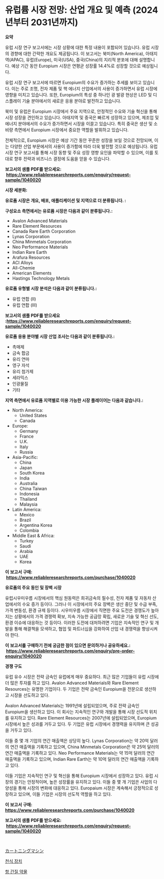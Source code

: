 <p><h1>유럽륨 시장 전망: 산업 개요 및 예측 (2024년부터 2031년까지)</h1></p><p><strong>요약</strong></p>
<p><p>유럽 시장 연구 보고서에는 시장 상황에 대한 특정 내용이 포함되어 있습니다. 유럽 시장의 경향에 대한 간략한 개요도 제공됩니다. 이 보고서는 북미(North America), 아태지역(APAC), 유럽(Europe), 미국(USA), 중국(China)의 지리적 분포에 대해 설명합니다. 예상 기간 동안 Europium 시장은 연평균 성장률 14.4%로 성장할 것으로 예상됩니다.</p><p>유럽 시장 연구 보고서에 따르면 Europium의 수요가 증가하는 추세를 보이고 있습니다. 이는 주로 조명, 전자 제품 및 핵 에너지 산업에서의 사용이 증가하면서 유럽 시장에 영향을 미치고 있습니다. 또한, Europium의 특성 중 하나인 광 발광 현상은 LED 및 디스플레이 기술 분야에서의 새로운 응용 분야로 발전하고 있습니다.</p><p>북미 및 유럽은 Europium 시장에서 주요 지역으로, 안정적인 수요와 기술 혁신을 통해 시장 성장을 견인하고 있습니다. 아태지역 및 중국은 빠르게 성장하고 있으며, 제조업 및 에너지 분야에서의 수요가 증가하면서 시장을 이끌고 있습니다. 특히 중국은 생산 및 소비량 측면에서 Europium 시장에서 중요한 역할을 발휘하고 있습니다.</p><p>전체적으로, Europium 시장은 예상 기간 동안 꾸준한 성장을 보일 것으로 전망되며, 이는 다양한 산업 부문에서의 사용이 증가함에 따라 더욱 발전할 것으로 예상됩니다. 유럽 시장 연구 보고서를 통해 시장 동향 및 주요 성장 영향 요인을 파악할 수 있으며, 이를 토대로 향후 전략과 비즈니스 결정에 도움을 얻을 수 있습니다.</p></p>
<p><strong>보고서의 샘플 PDF를 받으세요: &nbsp;<a href="https://www.reliableresearchreports.com/enquiry/request-sample/1040020">https://www.reliableresearchreports.com/enquiry/request-sample/1040020</a></strong></p>
<p><strong>시장 세분화:</strong></p>
<p><strong> 유로퓸 시장은 개요, 배포, 애플리케이션 및 지역으로 더 분류됩니다. :</strong></p>
<p><strong>구성요소 측면에서는 유로퓸 시장은 다음과 같이 분류됩니다.:</strong></p>
<p><ul><li>Avalon Advanced Materials</li><li>Rare Element Resources</li><li>Canada Rare Earth Corporation</li><li>Lynas Corporation</li><li>China Minmetals Corporation</li><li>Neo Performance Materials</li><li>Indian Rare Earth</li><li>Arafura Resources</li><li>ACI Alloys</li><li>All-Chemie</li><li>American Elements</li><li>Hastings Technology Metals</li></ul></p>
<p><strong> 유로퓸 유형별 시장 분석은 다음과 같이 분류됩니다.:</strong></p>
<p><ul><li>유럽 연합 (II)</li><li>유럽 연합 (III)</li></ul></p>
<p><strong>보고서의 샘플 PDF를 받으세요 :<a href="https://www.reliableresearchreports.com/enquiry/request-sample/1040020">https://www.reliableresearchreports.com/enquiry/request-sample/1040020</a></strong></p>
<p><strong> 유로퓸 응용 분야별 시장 산업 조사는 다음과 같이 분류됩니다.:</strong></p>
<p><ul><li>촉매제</li><li>금속 합금</li><li>유리 연마</li><li>영구 자석</li><li>유리 첨가제</li><li>세라믹스</li><li>인광물질</li><li>기타</li></ul></p>
<p><strong>지역 측면에서 유로퓸 지역별로 이용 가능한 시장 플레이어는 다음과 같습니다.:</strong></p>
<p><ul>
    <li>
        North America:
        <ul>
            <li>United States</li>
            <li>Canada</li>
        </ul>
    </li>
    <li>
        Europe:
        <ul>
            <li>Germany</li>
            <li>France</li>
            <li>U.K.</li>
            <li>Italy</li>
            <li>Russia</li>
        </ul>
    </li>
    <li>
        Asia-Pacific:
        <ul>
            <li>China</li>
            <li>Japan</li>
            <li>South Korea</li>
            <li>India</li>
            <li>Australia</li>
            <li>China Taiwan</li>
            <li>Indonesia</li>
            <li>Thailand</li>
            <li>Malaysia</li>
        </ul>
    </li>
    <li>
        Latin America:
        <ul>
            <li>Mexico</li>
            <li>Brazil</li>
            <li>Argentina Korea</li>
            <li>Colombia</li>
        </ul>
    </li>
    <li>
        Middle East & Africa:
        <ul>
            <li>Turkey</li>
            <li>Saudi</li>
            <li>Arabia</li>
            <li>UAE</li>
            <li>Korea</li>
        </ul>
    </li>
    </ul></p>
<p><strong>이 보고서 구매: &nbsp;<a href="https://www.reliableresearchreports.com/purchase/1040020">https://www.reliableresearchreports.com/purchase/1040020</a></strong></p>
<p><strong>유로퓸의 주요 동인 및 장벽 시장</strong></p>
<p><p>유럽시우미우름 시장에서의 핵심 원동력은 희귀금속의 필수성, 전자 제품 및 자동차 산업에서의 수요 증가 등이다. 그러나 이 시장에서의 주요 장벽은 생산 중단 및 수급 부족, 가격 변동성, 환경 규제 등이다. 시우미우름 시장에서 직면한 주요 도전은 경쟁도가 높아지는 상황에서의 가격 경쟁력 확보, 지속 가능한 공급망 확립, 새로운 기술 및 혁신 선도, 환경 이슈에 대응하는 것 등이다. 이러한 도전에 대처하려면 기업은 지속적인 연구 및 개발을 통해 해결책을 모색하고, 협업 및 파트너십을 강화하여 산업 내 경쟁력을 향상시켜야 한다.</p></p>
<p><strong>이 보고서를 구매하기 전에 궁금한 점이 있으면 문의하거나 공유하세요.: &nbsp;<a href="https://www.reliableresearchreports.com/enquiry/pre-order-enquiry/1040020">https://www.reliableresearchreports.com/enquiry/pre-order-enquiry/1040020</a></strong></p>
<p><strong>경쟁 구도</strong></p>
<p><p>유럽 유수 시장은 전략 금속인 유럽에게 매우 중요하다. 최근 많은 기업들이 유럽 시장에 더 많은 투자를 하고 있다. Avalon Advanced Materials와 Rare Element Resources는 유명한 기업이다. 두 기업은 전략 금속인 Europium을 전문으로 생산하고 시장을 선도하고 있다.</p><p>Avalon Advanced Materials는 1991년에 설립되었으며, 주로 전략 금속인 Europium을 생산하고 있다. 이 회사는 지속적인 연구와 개발을 통해 시장 선도적 위치를 유지하고 있다. Rare Element Resources는 2007년에 설립되었으며, Europium 시장에서 높은 성과를 거두고 있다. 두 기업은 유럽 시장에서 경쟁력을 유지하며 큰 성공을 거두고 있다.</p><p>이들 중 몇 개 기업의 연간 매출액은 상당히 높다. Lynas Corporation는 약 20억 달러의 연간 매출액을 기록하고 있으며, China Minmetals Corporation은 약 25억 달러의 연간 매출액을 기록하고 있다. Neo Performance Materials는 약 15억 달러의 연간 매출액을 기록하고 있으며, Indian Rare Earth는 약 10억 달러의 연간 매출액을 기록하고 있다.</p><p>이들 기업은 지속적인 연구 및 혁신을 통해 Europium 시장에서 성장하고 있다. 유럽 시장의 경기는 안정적이며, 높은 성장률을 유지하고 있다. 이들 중 몇 개 기업은 사업의 다양성을 통해 시장의 변화에 대응하고 있다. Europaium 시장은 계속해서 긍정적으로 성장하고 있으며, 이들 기업은 시장의 선도적 역할을 하고 있다.</p></p>
<p><strong>이 보고서 구매: &nbsp; <a href="https://www.reliableresearchreports.com/purchase/1040020">https://www.reliableresearchreports.com/purchase/1040020</a></strong></p>
<p><strong>보고서의 샘플 PDF를 받으세요: &nbsp;<a href="https://www.reliableresearchreports.com/enquiry/request-sample/1040020">https://www.reliableresearchreports.com/enquiry/request-sample/1040020</a></strong><strong></strong></p>
<p>&nbsp;</p>
<p><p><a href="https://github.com/SarahFahey88/Market-Research-Report-List-1/blob/main/40898826145.md">カートニングマシン</a></p><p><a href="https://medium.com/@sandubujor71/%EC%B2%9C%EC%8B%9D-%EC%B9%98%EB%A3%8C-%EC%9E%A5%EC%B9%98-%EC%8B%9C%EC%9E%A5-%EC%84%B1%EA%B3%B5%EC%A0%81%EC%9D%B8-%EB%B9%84%EC%A6%88%EB%8B%88%EC%8A%A4-%EC%A0%84%EB%9E%B5%EC%9D%98-%EC%97%B4%EC%87%A0-2031%EB%85%84%EA%B9%8C%EC%A7%80-%EC%98%88%EC%B8%A1-e966e20fedde">천식 장치</a></p><p><a href="https://medium.com/@whitneymurphy1982/%ED%95%AD%EA%B2%BD%EB%A0%A8%EC%95%BD-%EC%8B%9C%EC%9E%A5-%EC%84%B1%EA%B3%B5%EC%A0%81%EC%9D%B8-%EB%B9%84%EC%A6%88%EB%8B%88%EC%8A%A4-%EC%A0%84%EB%9E%B5%EC%9D%98-%ED%95%B5%EC%8B%AC-%EC%9A%94%EC%86%8C-2031%EB%85%84%EA%B9%8C%EC%A7%80-%EC%98%88%EC%B8%A1-12658ad36d99">항 간질 약물</a></p></p>